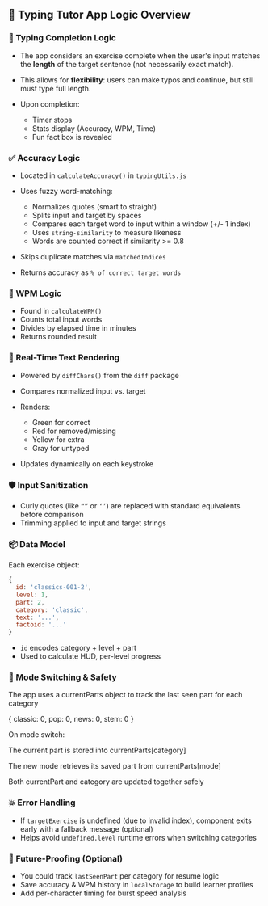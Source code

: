 ## 🧠 Typing Tutor App Logic Overview

### 🎯 Typing Completion Logic

* The app considers an exercise complete when the user's input matches the **length** of the target sentence (not necessarily exact match).
* This allows for **flexibility**: users can make typos and continue, but still must type full length.
* Upon completion:

  * Timer stops
  * Stats display (Accuracy, WPM, Time)
  * Fun fact box is revealed

### ✅ Accuracy Logic

* Located in `calculateAccuracy()` in `typingUtils.js`
* Uses fuzzy word-matching:

  * Normalizes quotes (smart to straight)
  * Splits input and target by spaces
  * Compares each target word to input within a window (+/- 1 index)
  * Uses `string-similarity` to measure likeness
  * Words are counted correct if similarity >= 0.8
* Skips duplicate matches via `matchedIndices`
* Returns accuracy as `% of correct target words`

### 🚀 WPM Logic

* Found in `calculateWPM()`
* Counts total input words
* Divides by elapsed time in minutes
* Returns rounded result

### 🧩 Real-Time Text Rendering

* Powered by `diffChars()` from the `diff` package
* Compares normalized input vs. target
* Renders:

  * Green for correct
  * Red for removed/missing
  * Yellow for extra
  * Gray for untyped
* Updates dynamically on each keystroke

### 🛡 Input Sanitization

* Curly quotes (like `“”` or `‘’`) are replaced with standard equivalents before comparison
* Trimming applied to input and target strings

### 📦 Data Model

Each exercise object:

```js
{
  id: 'classics-001-2',
  level: 1,
  part: 2,
  category: 'classic',
  text: '...',
  factoid: '...'
}
```

* `id` encodes category + level + part
* Used to calculate HUD, per-level progress


### 🔁 Mode Switching & Safety

The app uses a currentParts object to track the last seen part for each category

{
  classic: 0,
  pop: 0,
  news: 0,
  stem: 0
}

On mode switch:

The current part is stored into currentParts[category]

The new mode retrieves its saved part from currentParts[mode]

Both currentPart and category are updated together safely

### 💥 Error Handling

* If `targetExercise` is undefined (due to invalid index), component exits early with a fallback message (optional)
* Helps avoid `undefined.level` runtime errors when switching categories

### 🧠 Future-Proofing (Optional)

* You could track `lastSeenPart` per category for resume logic
* Save accuracy & WPM history in `localStorage` to build learner profiles
* Add per-character timing for burst speed analysis
